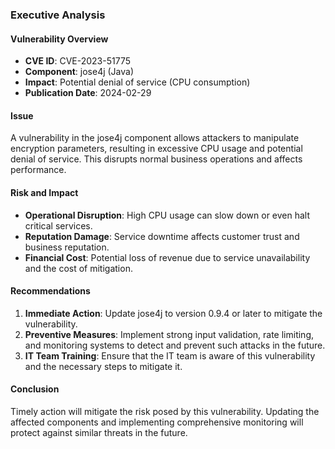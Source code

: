 ### Executive Analysis

#### Vulnerability Overview
- **CVE ID**: CVE-2023-51775
- **Component**: jose4j (Java)
- **Impact**: Potential denial of service (CPU consumption)
- **Publication Date**: 2024-02-29

#### Issue
A vulnerability in the jose4j component allows attackers to manipulate encryption parameters, resulting in excessive CPU usage and potential denial of service. This disrupts normal business operations and affects performance.

#### Risk and Impact
- **Operational Disruption**: High CPU usage can slow down or even halt critical services.
- **Reputation Damage**: Service downtime affects customer trust and business reputation.
- **Financial Cost**: Potential loss of revenue due to service unavailability and the cost of mitigation.

#### Recommendations
1. **Immediate Action**: Update jose4j to version 0.9.4 or later to mitigate the vulnerability.
2. **Preventive Measures**: Implement strong input validation, rate limiting, and monitoring systems to detect and prevent such attacks in the future.
3. **IT Team Training**: Ensure that the IT team is aware of this vulnerability and the necessary steps to mitigate it.

#### Conclusion
Timely action will mitigate the risk posed by this vulnerability. Updating the affected components and implementing comprehensive monitoring will protect against similar threats in the future.
